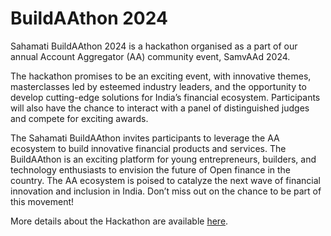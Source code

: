 # BuildAAthon 2024

Sahamati BuildAAthon 2024 is a hackathon organised as a part of our annual Account Aggregator (AA) community event, SamvAAd 2024.

The hackathon promises to be an exciting event, with innovative themes, masterclasses led by esteemed industry leaders, and the opportunity to develop cutting-edge solutions for India’s financial ecosystem. Participants will also have the chance to interact with a panel of distinguished judges and compete for exciting awards.

The Sahamati BuildAAthon invites participants to leverage the AA ecosystem to build innovative financial products and services. The BuildAAthon is an exciting platform for young entrepreneurs, builders, and technology enthusiasts to envision the future of Open finance in the country. The AA ecosystem is poised to catalyze the next wave of financial innovation and inclusion in India. Don’t miss out on the chance to be part of this movement!

More details about the Hackathon are available [here](https://sahamati-buildaathon-2024.devfolio.co).



